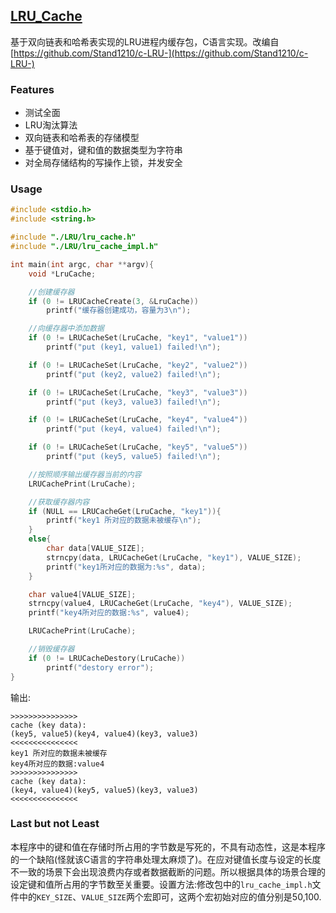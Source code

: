 ## [LRU_Cache](https://github.com/Andrewpqc/LRU-Cache)
基于双向链表和哈希表实现的LRU进程内缓存包，C语言实现。改编自[https://github.com/Stand1210/c-LRU-](https://github.com/Stand1210/c-LRU-)

### Features
+ 测试全面
+ LRU淘汰算法
+ 双向链表和哈希表的存储模型
+ 基于键值对，键和值的数据类型为字符串
+ 对全局存储结构的写操作上锁，并发安全

### Usage
``` c
#include <stdio.h>
#include <string.h>

#include "./LRU/lru_cache.h"
#include "./LRU/lru_cache_impl.h"

int main(int argc, char **argv){
    void *LruCache;

    //创建缓存器
    if (0 != LRUCacheCreate(3, &LruCache))
        printf("缓存器创建成功，容量为3\n");

    //向缓存器中添加数据
    if (0 != LRUCacheSet(LruCache, "key1", "value1"))
        printf("put (key1, value1) failed!\n");

    if (0 != LRUCacheSet(LruCache, "key2", "value2"))
        printf("put (key2, value2) failed!\n");

    if (0 != LRUCacheSet(LruCache, "key3", "value3"))
        printf("put (key3, value3) failed!\n");

    if (0 != LRUCacheSet(LruCache, "key4", "value4"))
        printf("put (key4, value4) failed!\n");

    if (0 != LRUCacheSet(LruCache, "key5", "value5"))
        printf("put (key5, value5) failed!\n");

    //按照顺序输出缓存器当前的内容
    LRUCachePrint(LruCache);

    //获取缓存器内容
    if (NULL == LRUCacheGet(LruCache, "key1")){
        printf("key1 所对应的数据未被缓存\n");
    }
    else{
        char data[VALUE_SIZE];
        strncpy(data, LRUCacheGet(LruCache, "key1"), VALUE_SIZE);
        printf("key1所对应的数据为:%s", data);
    }

    char value4[VALUE_SIZE];
    strncpy(value4, LRUCacheGet(LruCache, "key4"), VALUE_SIZE);
    printf("key4所对应的数据:%s", value4);

    LRUCachePrint(LruCache);

    //销毁缓存器
    if (0 != LRUCacheDestory(LruCache))
        printf("destory error");
}
```
输出:
```
>>>>>>>>>>>>>>>
cache (key data):
(key5, value5)(key4, value4)(key3, value3)
<<<<<<<<<<<<<<<
key1 所对应的数据未被缓存
key4所对应的数据:value4
>>>>>>>>>>>>>>>
cache (key data):
(key4, value4)(key5, value5)(key3, value3)
<<<<<<<<<<<<<<<
```
### Last but not Least
本程序中的键和值在存储时所占用的字节数是写死的，不具有动态性，这是本程序的一个缺陷(怪就该C语言的字符串处理太麻烦了)。在应对键值长度与设定的长度不一致的场景下会出现浪费内存或者数据截断的问题。所以根据具体的场景合理的设定键和值所占用的字节数至关重要。设置方法:修改包中的`lru_cache_impl.h`文件中的`KEY_SIZE`、`VALUE_SIZE`两个宏即可，这两个宏初始对应的值分别是50,100.